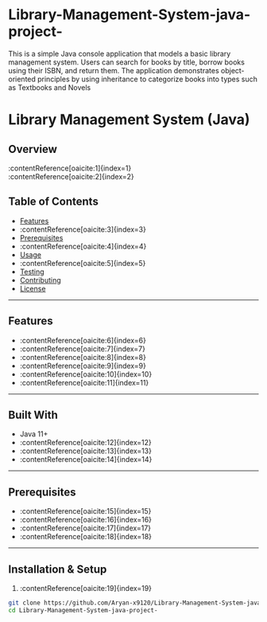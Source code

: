 # Library-Management-System-java-project-
This is a simple Java console application that models a basic library management system. Users can search for books by title, borrow books using their ISBN, and return them. The application demonstrates object-oriented principles by using inheritance to categorize books into types such as Textbooks and Novels
#  Library Management System (Java)

## Overview
:contentReference[oaicite:1]{index=1}  
:contentReference[oaicite:2]{index=2}

## Table of Contents
- [Features](#features)  
- :contentReference[oaicite:3]{index=3}  
- [Prerequisites](#prerequisites)  
- :contentReference[oaicite:4]{index=4}  
- [Usage](#usage)  
- :contentReference[oaicite:5]{index=5}  
- [Testing](#testing)  
- [Contributing](#contributing)  
- [License](#license)

---

## Features
- :contentReference[oaicite:6]{index=6}
- :contentReference[oaicite:7]{index=7}
- :contentReference[oaicite:8]{index=8}
- :contentReference[oaicite:9]{index=9}
- :contentReference[oaicite:10]{index=10}
- :contentReference[oaicite:11]{index=11}

---

## Built With
- Java 11+
- :contentReference[oaicite:12]{index=12}
- :contentReference[oaicite:13]{index=13}
- :contentReference[oaicite:14]{index=14}

---

## Prerequisites
- :contentReference[oaicite:15]{index=15}
- :contentReference[oaicite:16]{index=16}
- :contentReference[oaicite:17]{index=17}
- :contentReference[oaicite:18]{index=18}

---

## Installation & Setup

1. :contentReference[oaicite:19]{index=19}

```bash
git clone https://github.com/Aryan-x9120/Library-Management-System-java-project-.git
cd Library-Management-System-java-project-

